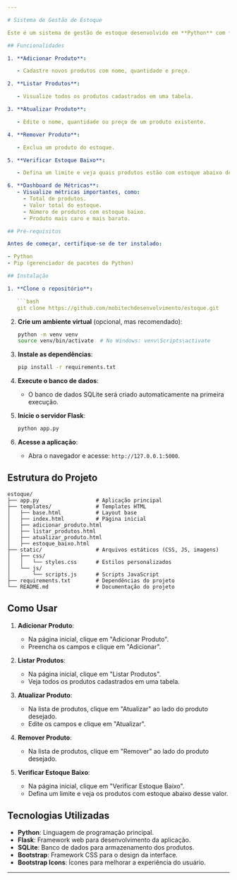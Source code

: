```yaml
---

# Sistema de Gestão de Estoque

Este é um sistema de gestão de estoque desenvolvido em **Python** com **Flask** e **SQLite**. Ele permite gerenciar produtos, verificar estoque baixo e analisar métricas através de um dashboard.

## Funcionalidades

1. **Adicionar Produto**:

   - Cadastre novos produtos com nome, quantidade e preço.

2. **Listar Produtos**:

   - Visualize todos os produtos cadastrados em uma tabela.

3. **Atualizar Produto**:

   - Edite o nome, quantidade ou preço de um produto existente.

4. **Remover Produto**:

   - Exclua um produto do estoque.

5. **Verificar Estoque Baixo**:

   - Defina um limite e veja quais produtos estão com estoque abaixo desse valor.

6. **Dashboard de Métricas**:
   - Visualize métricas importantes, como:
     - Total de produtos.
     - Valor total do estoque.
     - Número de produtos com estoque baixo.
     - Produto mais caro e mais barato.

## Pré-requisitos

Antes de começar, certifique-se de ter instalado:

- Python 
- Pip (gerenciador de pacotes do Python)

## Instalação

1. **Clone o repositório**:

   ```bash
   git clone https://github.com/mobitechdesenvolvimento/estoque.git
   ```

2. **Crie um ambiente virtual** (opcional, mas recomendado):

   ```bash
   python -m venv venv
   source venv/bin/activate  # No Windows: venv\Scripts\activate
   ```

3. **Instale as dependências**:

   ```bash
   pip install -r requirements.txt
   ```

4. **Execute o banco de dados**:

   - O banco de dados SQLite será criado automaticamente na primeira execução.

5. **Inicie o servidor Flask**:

   ```bash
   python app.py
   ```

6. **Acesse a aplicação**:
   - Abra o navegador e acesse: `http://127.0.0.1:5000`.

## Estrutura do Projeto

```
estoque/
├── app.py                  # Aplicação principal
├── templates/              # Templates HTML
│   ├── base.html           # Layout base
│   ├── index.html          # Página inicial
│   ├── adicionar_produto.html
│   ├── listar_produtos.html
│   ├── atualizar_produto.html
│   ├── estoque_baixo.html
├── static/                 # Arquivos estáticos (CSS, JS, imagens)
│   ├── css/
│   │   └── styles.css      # Estilos personalizados
│   └── js/
│       └── scripts.js      # Scripts JavaScript
├── requirements.txt        # Dependências do projeto
└── README.md               # Documentação do projeto
```

## Como Usar

1. **Adicionar Produto**:

   - Na página inicial, clique em "Adicionar Produto".
   - Preencha os campos e clique em "Adicionar".

2. **Listar Produtos**:

   - Na página inicial, clique em "Listar Produtos".
   - Veja todos os produtos cadastrados em uma tabela.

3. **Atualizar Produto**:

   - Na lista de produtos, clique em "Atualizar" ao lado do produto desejado.
   - Edite os campos e clique em "Atualizar".

4. **Remover Produto**:

   - Na lista de produtos, clique em "Remover" ao lado do produto desejado.

5. **Verificar Estoque Baixo**:

   - Na página inicial, clique em "Verificar Estoque Baixo".
   - Defina um limite e veja os produtos com estoque abaixo desse valor.

## Tecnologias Utilizadas

- **Python**: Linguagem de programação principal.
- **Flask**: Framework web para desenvolvimento da aplicação.
- **SQLite**: Banco de dados para armazenamento dos produtos.
- **Bootstrap**: Framework CSS para o design da interface.
- **Bootstrap Icons**: Ícones para melhorar a experiência do usuário.

---
```

